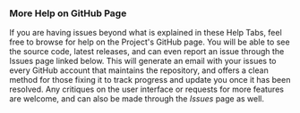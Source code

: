 ### **More Help on GitHub Page**
If you are having issues beyond what is explained in these Help Tabs, feel free to browse for help on the Project's GitHub page. You will be able to see the source code, latest releases, and can even report an issue through the Issues page linked below. This will generate an email with your issues to every GitHub account that maintains the repository, and offers a clean method for those fixing it to track progress and update you once it has been resolved. Any critiques on the user interface or requests for more features are welcome, and can also be made through the *Issues* page as well.

